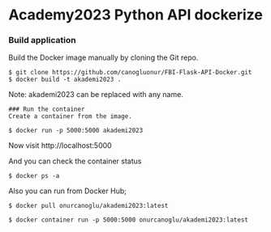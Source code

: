 # Academy2023 Python API dockerize

### Build application
Build the Docker image manually by cloning the Git repo.
```
$ git clone https://github.com/canogluonur/FBI-Flask-API-Docker.git
$ docker build -t akademi2023 .
```
Note: akademi2023 can be replaced with any name.
```
### Run the container
Create a container from the image.
```
```
$ docker run -p 5000:5000 akademi2023 
```

Now visit http://localhost:5000

And you can check the container status

```
$ docker ps -a 
```


Also you can run from Docker Hub;
```
$ docker pull onurcanoglu/akademi2023:latest
```
```
$ docker container run -p 5000:5000 onurcanoglu/akademi2023:latest
```
